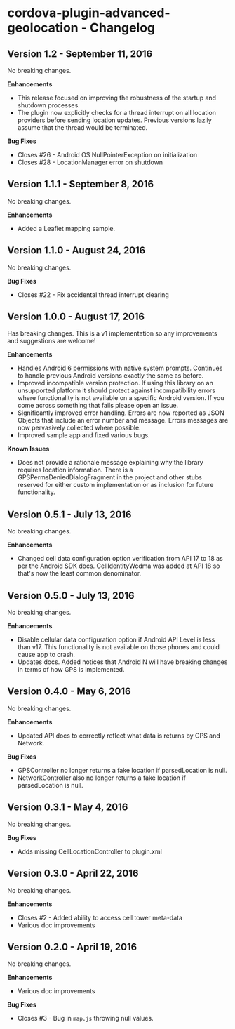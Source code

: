 # cordova-plugin-advanced-geolocation - Changelog

## Version 1.2 - September 11, 2016
No breaking changes.

**Enhancements**
* This release focused on improving the robustness of the startup and shutdown processes.
* The plugin now explicitly checks for a thread interrupt on all location providers before sending location updates. Previous versions lazily assume that the thread would be terminated. 

**Bug Fixes**
* Closes #26 - Android OS NullPointerException on initialization
* Closes #28 - LocationManager error on shutdown

## Version 1.1.1 - September 8, 2016

No breaking changes.

**Enhancements**
* Added a Leaflet mapping sample.

## Version 1.1.0 - August 24, 2016

No breaking changes.

**Bug Fixes**
* Closes #22 - Fix accidental thread interrupt clearing


## Version 1.0.0 - August 17, 2016

Has breaking changes. This is a v1 implementation so any improvements and suggestions are welcome!

**Enhancements**
* Handles Android 6 permissions with native system prompts. Continues to handle previous Android versions exactly the same as before. 
* Improved incompatible version protection. If using this library on an unsupported platform it should protect against incompatibility errors where functionality is not available on a specific Android version. If you come across something that fails please open an issue.
* Significantly improved error handling. Errors are now reported as JSON Objects that include an error number and message. Errors messages are now pervasively collected where possible.
* Improved sample app and fixed various bugs. 

**Known Issues**
* Does not provide a rationale message explaining why the library requires location information. There is a GPSPermsDeniedDialogFragment in the project and other stubs reserved for either custom implementation or as inclusion for future functionality.


## Version 0.5.1 - July 13, 2016

No breaking changes.

**Enhancements**
* Changed cell data configuration option verification from API 17 to 18 as per the Android SDK docs. CellIdentityWcdma was added at API 18 so that's now the least common denominator.

## Version 0.5.0 - July 13, 2016

No breaking changes.

**Enhancements**
* Disable cellular data configuration option if Android API Level is less than v17. This functionality is not available on those phones and could cause app to crash.
* Updates docs. Added notices that Android N will have breaking changes in terms of how GPS is implemented.

## Version 0.4.0 - May 6, 2016

No breaking changes.

**Enhancements**
* Updated API docs to correctly reflect what data is returns by GPS and Network.

**Bug Fixes**
* GPSController no longer returns a fake location if parsedLocation is null.
* NetworkController also no longer returns a fake location if parsedLocation is null. 

## Version 0.3.1 - May 4, 2016

No breaking changes.

**Bug Fixes**
* Adds missing CellLocationController to plugin.xml

## Version 0.3.0 - April 22, 2016

No breaking changes.

**Enhancements**
* Closes #2 - Added ability to access cell tower meta-data
* Various doc improvements

## Version 0.2.0 - April 19, 2016

No breaking changes.

**Enhancements**
* Various doc improvements

**Bug Fixes**
* Closes #3 - Bug in `map.js` throwing null values.